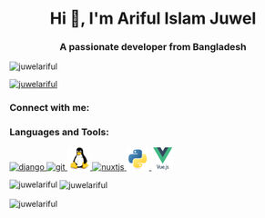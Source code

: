 <h1 align="center">Hi 👋, I'm Ariful Islam Juwel</h1>
<h3 align="center">A passionate developer from Bangladesh</h3>

<p align="left"> <img src="https://komarev.com/ghpvc/?username=juwelariful&label=Profile%20views&color=0e75b6&style=flat" alt="juwelariful" /> </p>

<p align="left"> <a href="https://github.com/ryo-ma/github-profile-trophy"><img src="https://github-profile-trophy.vercel.app/?username=juwelariful" alt="juwelariful" /></a> </p>

<h3 align="left">Connect with me:</h3>
<p align="left">
</p>

<h3 align="left">Languages and Tools:</h3>
<p align="left"> <a href="https://www.djangoproject.com/" target="_blank" rel="noreferrer"> <img src="https://cdn.worldvectorlogo.com/logos/django.svg" alt="django" width="40" height="40"/> </a> <a href="https://git-scm.com/" target="_blank" rel="noreferrer"> <img src="https://www.vectorlogo.zone/logos/git-scm/git-scm-icon.svg" alt="git" width="40" height="40"/> </a> <a href="https://www.linux.org/" target="_blank" rel="noreferrer"> <img src="https://raw.githubusercontent.com/devicons/devicon/master/icons/linux/linux-original.svg" alt="linux" width="40" height="40"/> </a> <a href="https://nuxtjs.org/" target="_blank" rel="noreferrer"> <img src="https://www.vectorlogo.zone/logos/nuxtjs/nuxtjs-icon.svg" alt="nuxtjs" width="40" height="40"/> </a> <a href="https://www.python.org" target="_blank" rel="noreferrer"> <img src="https://raw.githubusercontent.com/devicons/devicon/master/icons/python/python-original.svg" alt="python" width="40" height="40"/> </a> <a href="https://vuejs.org/" target="_blank" rel="noreferrer"> <img src="https://raw.githubusercontent.com/devicons/devicon/master/icons/vuejs/vuejs-original-wordmark.svg" alt="vuejs" width="40" height="40"/> </a> </p>

<p><img align="left" src="https://github-readme-stats.vercel.app/api/top-langs?username=juwelariful&show_icons=true&locale=en&layout=compact" alt="juwelariful" /></p>

<p>&nbsp;<img align="center" src="https://github-readme-stats.vercel.app/api?username=juwelariful&show_icons=true&locale=en" alt="juwelariful" /></p>

<p><img align="center" src="https://github-readme-streak-stats.herokuapp.com/?user=juwelariful&" alt="juwelariful" /></p>
